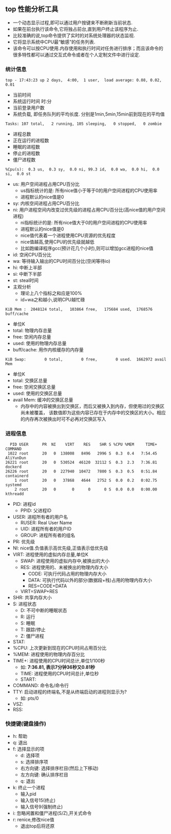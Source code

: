 ## top 性能分析工具
- 一个动态显示过程,即可以通过用户按键来不断刷新当前状态.
- 如果在前台执行该命令,它将独占前台,直到用户终止该程序为止.
- 比较准确的说,top命令提供了实时的对系统处理器的状态监视.
- 它将显示系统中CPU最“敏感”的任务列表.
- 该命令可以按CPU使用.内存使用和执行时间对任务进行排序；而且该命令的很多特性都可以通过交互式命令或者在个人定制文件中进行设定.

### 统计信息
~~~
top - 17:43:23 up 2 days,  4:00,  1 user,  load average: 0.08, 0.02, 0.01
~~~
- 当前时间
- 系统运行时间 时:分
- 当前登录用户数
- 系统负载, 即任务队列的平均长度. 分别是1min,5min,15min前到现在的平均值

~~~
Tasks: 107 total,   2 running, 105 sleeping,   0 stopped,   0 zombie
~~~
- 进程总数
- 正在运行的进程数
- 睡眠的进程数
- 停止的进程数
- 僵尸进程数

~~~
%Cpu(s):  0.3 us,  0.3 sy,  0.0 ni, 99.3 id,  0.0 wa,  0.0 hi,  0.0 si,  0.0 st
~~~
- us: 用户空间进程占用CPU百分比
    - us指标统计的是: 所有nice值小于等于0的用户空间进程的CPU使用率
    - 进程默认的nice值是0
- sy: 内核空间进程占用CPU百分比
- ni: 用户进程空间内改变过优先级的进程占用CPU百分比(高nice值的用户空间进程)
    - ni指标统计的是: 所有nice值大于0的用户空间进程的CPU使用率
    - 进程默认的nice值是0
    - nice值代表着一个进程使用CPU资源的优先程度
    - nice值越高,使用CPU的优先级就越低
    - 比如跑编译程序gcc(预计花几个小时),则可以增加gcc进程的nice值
- id: 空闲CPU百分比
- wa: 等待输入输出的CPU时间百分比(空闲等待io)
- hi: 中断上半部
- si: 中断下半部
- st: steal时间
- 主观分析
    - 理论上八个指标之和应是100%
    - id+wa之和越小,说明CPU越忙碌

~~~
KiB Mem :  2048124 total,   103864 free,   175684 used,  1768576 buff/cache
~~~
- 单位K
- total: 物理内存总量
- free: 空闲内存总量
- used: 使用的物理内存总量
- buff/cache: 用作内核缓存的内存量

~~~
KiB Swap:        0 total,        0 free,        0 used.  1662972 avail Mem
~~~
- 单位K
- total: 交换区总量
- free: 空闲交换区总量
- used: 使用的交换区总量
- avail Mem: 缓冲的交换区总量
    - 内存中的内容被换出到交换区，而后又被换入到内存，但使用过的交换区尚未被覆盖， 该数值即为这些内容已存在于内存中的交换区的大小。相应的内存再次被换出时可不必再对交换区写入

### 进程信息
~~~
  PID USER      PR  NI    VIRT    RES    SHR S %CPU %MEM     TIME+ COMMAND                            
 1022 root      20   0  138008   8496   2996 S  0.3  0.4   7:54.45 AliYunDun                          
26221 root      20   0  530524  46120  32112 S  0.3  2.3   7:36.81 dockerd                            
26226 root      20   0  227940  10472   7800 S  0.3  0.5   0:51.84 containerd                         
    1 root      20   0   37868   4644   2752 S  0.0  0.2   0:02.75 systemd                            
    2 root      20   0       0      0      0 S  0.0  0.0   0:00.00 kthreadd  
~~~
- PID: 进程id
    - PPID: 父进程ID
- USER: 进程所有者的用户名
    - RUSER: Real User Name
    - UID: 进程所有者的用户ID
    - GROUP: 进程所有者的组名
- PR: 优先级
- NI: nice值.负值表示高优先级,正值表示低优先级
- VIRT: 进程使用的虚拟内存总量,单位K
    - SWAP: 进程使用的虚拟内存中,被换出的大小
    - RES: 进程使用的、未被换出的物理内存大小
        - CODE: 可执行代码占用的物理内存大小
        - DATA: 可执行代码以外的部分(数据段+栈)占用的物理内存大小
        - RES=CODE+DATA
    - VIRT=SWAP+RES
- SHR: 共享内存大小
- S: 进程状态
    - D: 不可中断的睡眠状态
    - R: 运行
    - S: 睡眠
    - T: 跟踪/停止
    - Z: 僵尸进程
- STAT: 
- %CPU: 上次更新到现在的CPU时间占用百分比
- %MEM: 进程使用的物理内存百分比
- TIME+: 进程使用的CPU时间总计,单位1/100秒
    - 如: **7:36.81, 表示7分钟36秒又0.81秒**
    - TIME: 进程使用的CPU时间总计,单位秒
    - START: 
- COMMAND: 命令名/命令行
- TTY: 启动进程的终端名,不是从终端启动的进程则显示为?
    - 如: pts/0
- VSZ: 
- RSS:

    


### 快捷键(键盘操作)
- h: 帮助
- q: 退出
- f: 选择显示的项
    - d: 选择项
    - s: 选择排序项
    - 右方向键: 选择排序栏目(然后上下移动)
    - 左方向键: 确认排序栏目
    - q: 退出
- k: 终止一个进程
    - 输入pid
    - 输入信号15(终止)
    - 输入信号9(强制终止)
- i: 忽略闲置和僵尸进程(S/Z),开关式命令
- r: renice,修改nice值
    - 退出top后将还原


